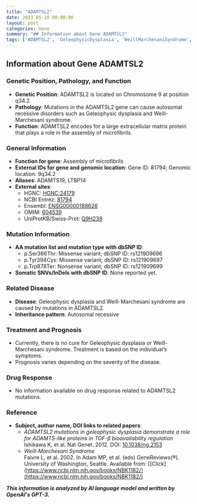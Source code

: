 ```yaml
---
title: "ADAMTSL2"
date: 2023-05-10 00:00:00
layout: post
categories: Gene
summary: "## Information about Gene ADAMTSL2"
tags: ['ADAMTSL2', 'GeleophysicDysplasia', 'WeillMarchesaniSyndrome', 'ExtracellularMatrix', 'Mutation', 'AutosomalRecessive', 'Prognosis', 'TGFbeta']
---
```


## Information about Gene ADAMTSL2

### Genetic Position, Pathology, and Function

- **Genetic Position**: ADAMTSL2 is located on Chromosome 9 at position q34.2.
- **Pathology**: Mutations in the ADAMTSL2 gene can cause autosomal recessive disorders such as Geleophysic dysplasia and Weill-Marchesani syndrome.
- **Function**: ADAMTSL2 encodes for a large extracellular matrix protein that plays a role in the assembly of microfibrils.

### General Information

- **Function for gene**: Assembly of microfibrils
- **External IDs for gene and genomic location**: Gene ID: 81794; Genomic location: 9q34.2
- **Aliases**: ADAMTS19, LTBP14 
- **External sites**:
   - HGNC: [HGNC:24179](https://www.genenames.org/data/gene-symbol-report/#!/hgnc_id/HGNC:24179)
   - NCBI Entrez: [81794](https://www.ncbi.nlm.nih.gov/gene/81794)
   - Ensembl: [ENSG00000188626](https://www.ensembl.org/Homo_sapiens/Gene/Summary?g=ENSG00000188626)
   - OMIM: [604539](https://www.omim.org/entry/604539)
   - UniProtKB/Swiss-Prot: [Q9H239](https://www.uniprot.org/uniprot/Q9H239)

### Mutation Information

- **AA mutation list and mutation type with dbSNP ID**: 
   - p.Ser366Thr: Missense variant; dbSNP ID: rs121909696
   - p.Tyr394Cys: Missense variant; dbSNP ID: rs121909697
   - p.Trp878Ter: Nonsense variant; dbSNP ID: rs121909699
- **Somatic SNVs/InDels with dbSNP ID**: None reported yet.

### Related Disease

- **Disease**: Geleophysic dysplasia and Weill-Marchesani syndrome are caused by mutations in ADAMTSL2.
- **Inheritance pattern**: Autosomal recessive

### Treatment and Prognosis

- Currently, there is no cure for Geleophysic dysplasia or Weill-Marchesani syndrome. Treatment is based on the individual’s symptoms.
- Prognosis varies depending on the severity of the disease.

### Drug Response

- No information available on drug response related to ADAMTSL2 mutations.

### Reference

- **Subject, author name, DOI links to related papers**: 
   - *ADAMTSL2 mutations in geleophysic dysplasia demonstrate a role for ADAMTS-like proteins in TGF-β bioavailability regulation*  
   Ishikawa K, et al. Nat Genet. 2012. DOI: [10.1038/ng.2153](https://doi.org/10.1038/ng.2153)
   - *Weill-Marchesani Syndrome*  
   Faivre L, et al. 2002. In Adam MP, et al. (eds) GeneReviews(®). University of Washington, Seattle. Available from: [[Click](https://www.ncbi.nlm.nih.gov/books/NBK1182/](https://www.ncbi.nlm.nih.gov/books/NBK1182/)

**_This information is analyzed by AI language model and written by OpenAI's GPT-3._**